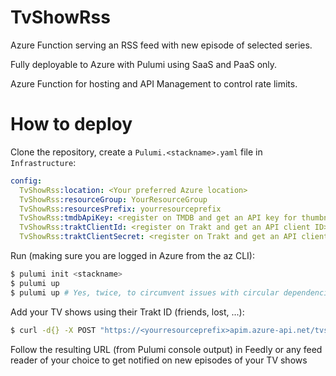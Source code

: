 # TvShowRss

Azure Function serving an RSS feed with new episode of selected series.

Fully deployable to Azure with Pulumi using SaaS and PaaS only.

Azure Function for hosting and API Management to control rate limits.

# How to deploy

Clone the repository, create a `Pulumi.<stackname>.yaml` file in `Infrastructure`:

```yaml
config:
  TvShowRss:location: <Your preferred Azure location>
  TvShowRss:resourceGroup: YourResourceGroup
  TvShowRss:resourcesPrefix: yourresourceprefix
  TvShowRss:tmdbApiKey: <register on TMDB and get an API key for thumbnails>
  TvShowRss:traktClientId: <register on Trakt and get an API client ID>
  TvShowRss:traktClientSecret: <register on Trakt and get an API client secret>
```

Run (making sure you are logged in Azure from the az CLI):

```bash
$ pulumi init <stackname>
$ pulumi up
$ pulumi up # Yes, twice, to circumvent issues with circular dependencies
```

Add your TV shows using their Trakt ID (friends, lost, ...):

```bash
$ curl -d{} -X POST "https://<yourresourceprefix>apim.azure-api.net/tvshowrss/AddShow?subscription-key=<Sub key from your Pulumi outputs>&id=<Trakt name>"
```

Follow the resulting URL (from Pulumi console output) in Feedly or any feed reader of your choice to get notified on new episodes of your TV shows